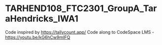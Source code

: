 # TARHEND108_FTC2301_GroupA_TaraHendricks_IWA1

Code inspired by https://tallycount.app/ 
Code along to CodeSpace LMS - https://youtu.be/kG6hCw9mIFQ 